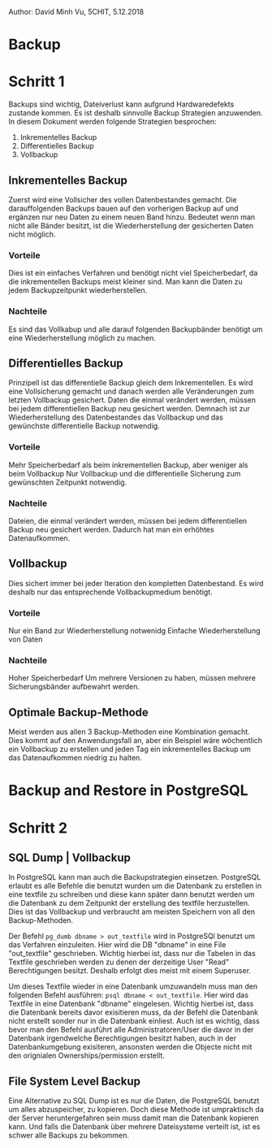 Author: David Minh Vu, 5CHIT, 5.12.2018
# Backup
# Schritt 1
Backups sind wichtig, Dateiverlust kann aufgrund Hardwaredefekts zustande kommen. Es ist deshalb sinnvolle Backup Strategien anzuwenden. In diesem Dokument werden folgende Strategien besprochen:
1. Inkrementelles Backup
2. Differentielles Backup
3. Vollbackup

## Inkrementelles Backup
Zuerst wird eine Vollsicher des vollen Datenbestandes gemacht. Die darauffolgenden Backups bauen auf den vorherigen Backup auf und ergänzen nur neu Daten zu einem neuen Band hinzu. Bedeutet wenn man nicht alle Bänder besitzt, ist die Wiederherstellung der gesicherten Daten nicht möglich.

### Vorteile
Dies ist ein einfaches Verfahren und benötigt nicht viel Speicherbedarf, da die inkrementellen Backups meist kleiner sind.
Man kann die Daten zu jedem Backupzeitpunkt wiederherstellen.

### Nachteile
Es sind das Vollkabup und alle darauf folgenden Backupbänder benötigt um eine Wiederherstellung möglich zu machen.

## Differentielles Backup
Prinzipell ist das differentielle Backup gleich dem Inkrementellen. Es wird eine Vollsicherung gemacht und danach werden alle Veränderungen zum letzten Vollbackup gesichert. Daten die einmal verändert werden, müssen bei jedem differentiellen Backup neu gesichert werden. Demnach ist zur Wiederherstellung des Datenbestandes das Vollbackup und das gewünchste differentielle Backup notwendig.

### Vorteile
Mehr Speicherbedarf als beim inkrementellen Backup, aber weniger als beim Vollbackup
Nur Vollbackup und die differentielle Sicherung zum gewünschten Zeitpunkt notwendig.

### Nachteile
Dateien, die einmal verändert werden, müssen bei jedem differentiellen Backup neu gesichert werden. Dadurch hat man ein erhöhtes Datenaufkommen.

## Vollbackup
Dies sichert immer bei jeder Iteration den kompletten Datenbestand. Es wird deshalb nur das entsprechende Vollbackupmedium benötigt.

### Vorteile
Nur ein Band zur Wiederherstellung notwenidg
Einfache Wiederherstellung von Daten

### Nachteile
Hoher Speicherbedarf
Um  mehrere Versionen zu haben, müssen mehrere Sicherungsbänder aufbewahrt werden.

## Optimale Backup-Methode
Meist werden aus allen 3 Backup-Methoden eine Kombination gemacht. Dies kommt auf den Anwendungsfall an, aber ein Beispiel wäre wöchentlich ein Vollbackup zu erstellen und jeden Tag ein inkrementelles Backup um das Datenaufkommen niedrig zu halten.

# Backup and Restore in PostgreSQL
# Schritt 2
## SQL Dump | Vollbackup
In PostgreSQL kann man auch die Backupstrategien einsetzen. PostgreSQL erlaubt es alle Befehle die benutzt wurden um die Datenbank zu erstellen in eine textfile zu schreiben und diese kann später dann benutzt werden um die Datenbank zu dem Zeitpunkt der erstellung des textfile herzustellen. Dies ist das Vollbackup und verbraucht am meisten Speichern von all den Backup-Methoden.

Der Befehl `pg_dumb dbname > out_textfile` wird in PostgreSQl benutzt um das Verfahren einzuleiten. Hier wird die DB "dbname" in eine File "out_textfile" geschrieben. Wichtig hierbei ist, dass nur die Tabelen in das Textfile geschrieben werden zu denen der derzeitige User "Read" Berechtigungen besitzt. Deshalb erfolgt dies meist mit einem Superuser. 

Um dieses Textfile wieder in eine Datenbank umzuwandeln muss man den folgenden Befehl ausführen: `psql dbname < out_textfile`. Hier wird das Textfile in eine Datenbank "dbname" eingelesen. Wichtig hierbei ist, dass die Datenbank bereits davor exisitieren muss, da der Befehl die Datenbank nicht erstellt sonder nur in die Datenbank einliest. 
Auch ist es wichtig, dass bevor man den Befehl ausführt alle Administratoren/User die davor in der Datenbank irgendwelche Berechtigungen besitzt haben, auch in der Datenbankumgebung exisiteren, ansonsten werden die Objecte nicht mit den orignialen Ownerships/permission erstellt.

## File System Level Backup
Eine Alternative zu SQL Dump ist es nur die Daten, die PostgreSQL benutzt um alles abzuspeicher, zu kopieren. Doch diese Methode ist umpraktisch da der Server heruntergefahren sein muss damit man die Datenbank kopieren kann. Und falls die Datenbank über mehrere Dateisysteme verteilt ist, ist es schwer alle Backups zu bekommen.
